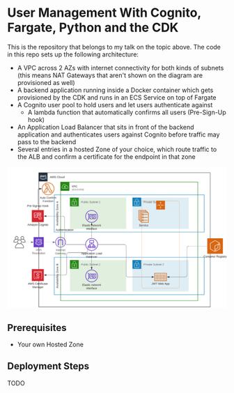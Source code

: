 # User Management With Cognito, Fargate, Python and the CDK

This is the repository that belongs to my talk on the topic above.
The code in this repo sets up the following architecture:

- A VPC across 2 AZs with internet connectivity for both kinds of subnets (this means NAT Gateways that aren't shown on the diagram are provisioned as well)
- A backend application running inside a Docker container which gets provisioned by the CDK and runs in an ECS Service on top of Fargate
- A Cognito user pool to hold users and let users authenticate against
  - A lambda function that automatically confirms all users (Pre-Sign-Up hook)
- An Application Load Balancer that sits in front of the backend application and authenticates users against Cognito before traffic may pass to the backend
- Several entries in a hosted Zone of your choice, which route traffic to the ALB and confirm a certificate for the endpoint in that zone

![Architecture](architecture.png)

## Prerequisites

- Your own Hosted Zone

## Deployment Steps

TODO
